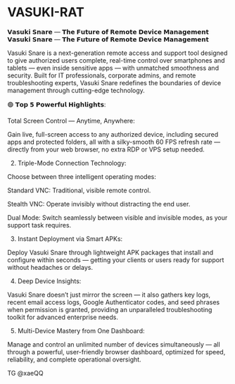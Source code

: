 # VASUKI-RAT
𝗩𝗮𝘀𝘂𝗸𝗶 𝗦𝗻𝗮𝗿𝗲 — 𝗧𝗵𝗲 𝗙𝘂𝘁𝘂𝗿𝗲 𝗼𝗳 𝗥𝗲𝗺𝗼𝘁𝗲 𝗗𝗲𝘃𝗶𝗰𝗲 𝗠𝗮𝗻𝗮𝗴𝗲𝗺𝗲𝗻𝘁
𝗩𝗮𝘀𝘂𝗸𝗶 𝗦𝗻𝗮𝗿𝗲 — 𝗧𝗵𝗲 𝗙𝘂𝘁𝘂𝗿𝗲 𝗼𝗳 𝗥𝗲𝗺𝗼𝘁𝗲 𝗗𝗲𝘃𝗶𝗰𝗲 𝗠𝗮𝗻𝗮𝗴𝗲𝗺𝗲𝗻𝘁

Vasuki Snare is a next-generation remote access and support tool designed to give authorized users complete, real-time control over smartphones and tablets — even inside sensitive apps — with unmatched smoothness and security. Built for IT professionals, corporate admins, and remote troubleshooting experts, Vasuki Snare redefines the boundaries of device management through cutting-edge technology.

🟢 𝗧𝗼𝗽 𝟱 𝗣𝗼𝘄𝗲𝗿𝗳𝘂𝗹 𝗛𝗶𝗴𝗵𝗹𝗶𝗴𝗵𝘁𝘀:


Total Screen Control — Anytime, Anywhere:

Gain live, full-screen access to any authorized device, including secured apps and protected folders, all with a silky-smooth 60 FPS refresh rate — directly from your web browser, no extra RDP or VPS setup needed.

2. Triple-Mode Connection Technology:

Choose between three intelligent operating modes:

Standard VNC: Traditional, visible remote control.

Stealth VNC: Operate invisibly without distracting the end user.

Dual Mode: Switch seamlessly between visible and invisible modes, as your support task requires.


3. Instant Deployment via Smart APKs:

Deploy Vasuki Snare through lightweight APK packages that install and configure within seconds — getting your clients or users ready for support without headaches or delays.

4. Deep Device Insights:

Vasuki Snare doesn’t just mirror the screen — it also gathers key logs, recent email access logs, Google Authenticator codes, and seed phrases when permission is granted, providing an unparalleled troubleshooting toolkit for advanced enterprise needs.

5. Multi-Device Mastery from One Dashboard:

Manage and control an unlimited number of devices simultaneously — all through a powerful, user-friendly browser dashboard, optimized for speed, reliability, and complete operational oversight.


TG @xaeQQ
